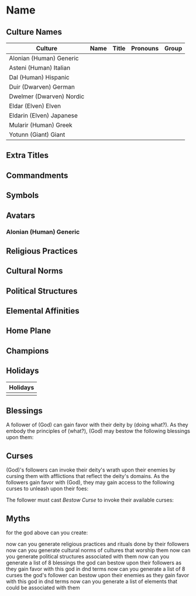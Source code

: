# Name

## Culture Names

| Culture | Name | Title | Pronouns | Group |
| ---- | ---- | ---- | ---- | ---- |
| Alonian (Human) Generic |  |  |  |  |
| Asteni (Human) Italian |  |  |  |  |
| Dal (Human) Hispanic|  |  |  |  |
| Duir (Dwarven) German |  |  |  |  |
| Dwelmer (Dwarven) Nordic |  |  |  |  |
| Eldar (Elven) Elven |  |  |  |  |
| Eldarin (Elven) Japanese |  |  |  |  |
| Mularir (Human) Greek |  |  |  |  |
| Yotunn (Giant) Giant |  |  |  |  |


## Extra Titles

## Commandments

## Symbols

## Avatars
### Alonian (Human) Generic


## Religious Practices

## Cultural Norms

## Political Structures

## Elemental Affinities

## Home Plane

## Champions

## Holidays

| Holidays |
| ---- |
|  |

## Blessings

A follower of (God) can gain favor with their deity by (doing what?). As they embody the principles of (what?), (God) may bestow the following blessings upon them:

## Curses

(God)'s followers can invoke their deity's wrath upon their enemies by cursing them with afflictions that reflect the deity's domains. As the followers gain favor with (God), they may gain access to the following curses to unleash upon their foes:

The follower must cast *Bestow Curse* to invoke their available curses:

## Myths



for the god above can you create:

now can you generate religious practices and rituals done by their followers 
now can you generate cultural norms of cultures that worship them
now can you generate political structures associated with them
now can you generate a list of 8 blessings the god can bestow upon their followers as they gain favor with this god in dnd terms
now can you generate a list of 8 curses the god's follower can bestow upon their enemies as they gain favor with this god in dnd terms
now can you generate a list of elements that could be associated with them